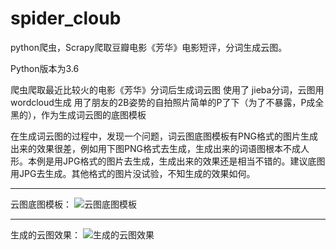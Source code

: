 # spider_cloub
python爬虫，Scrapy爬取豆瓣电影《芳华》电影短评，分词生成云图。


Python版本为3.6

爬虫爬取最近比较火的电影《芳华》分词后生成词云图
使用了 jieba分词，云图用wordcloud生成
用了朋友的2B姿势的自拍照片简单的P了下（为了不暴露，P成全黑的），作为生成词云图的底图模板

在生成词云图的过程中，发现一个问题，词云图底图模板有PNG格式的图片生成出来的效果很差，例如用下图PNG格式去生成，生成出来的词语图根本不成人形。本例是用JPG格式的图片去生成，生成出来的效果还是相当不错的。建议底图用JPG去生成。其他格式的图片没试验，不知生成的效果如何。


***  
云图底图模板：
![云图底图模板](http://img.blog.csdn.net/20180125173350651?watermark/2/text/aHR0cDovL2Jsb2cuY3Nkbi5uZXQveWdjMTIzMTg5/font/5a6L5L2T/fontsize/400/fill/I0JBQkFCMA==/dissolve/70/gravity/SouthEast)  


***  
生成的云图效果：
![生成的云图效果](http://img.blog.csdn.net/20180125173433271?watermark/2/text/aHR0cDovL2Jsb2cuY3Nkbi5uZXQveWdjMTIzMTg5/font/5a6L5L2T/fontsize/400/fill/I0JBQkFCMA==/dissolve/70/gravity/SouthEast)  
